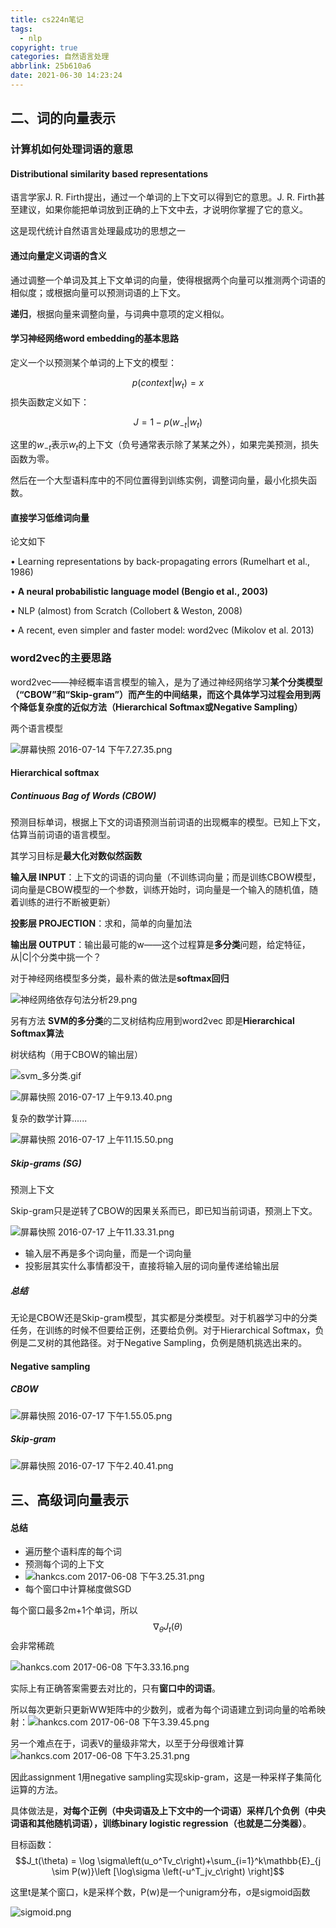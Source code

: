 ```yaml
---
title: cs224n笔记
tags:
  - nlp
copyright: true
categories: 自然语言处理
abbrlink: 25b610a6
date: 2021-06-30 14:23:24
---
```


<!-- toc -->

## 二、词的向量表示

### 计算机如何处理词语的意思

#### Distributional similarity based representations

语言学家J. R. Firth提出，通过一个单词的上下文可以得到它的意思。J. R. Firth甚至建议，如果你能把单词放到正确的上下文中去，才说明你掌握了它的意义。

这是现代统计自然语言处理最成功的思想之一

#### 通过向量定义词语的含义

通过调整一个单词及其上下文单词的向量，使得根据两个向量可以推测两个词语的相似度；或根据向量可以预测词语的上下文。

**递归**，根据向量来调整向量，与词典中意项的定义相似。

#### 学习神经网络word embedding的基本思路

定义一个以预测某个单词的上下文的模型：

$$
p(context |w_t) = x
$$
损失函数定义如下：

$$
J=1−p(w_{−t}|w_t)
$$

这里的$w_{−t}$表示$w_t$的上下文（负号通常表示除了某某之外），如果完美预测，损失函数为零。

然后在一个大型语料库中的不同位置得到训练实例，调整词向量，最小化损失函数。

#### 直接学习低维词向量

论文如下

• Learning representations by back-propagating errors (Rumelhart et al., 1986)

• **A neural probabilistic language model (Bengio et al., 2003)**

• NLP (almost) from Scratch (Collobert & Weston, 2008)

• A recent, even simpler and faster model: word2vec (Mikolov et al. 2013) 



### word2vec的主要思路

word2vec——神经概率语言模型的输入，是为了通过神经网络学习**某个分类模型（“CBOW”和“Skip-gram”）**而产生的中间结果，而这个具体学习过程会用到**两个降低复杂度的近似方法（Hierarchical Softmax或Negative Sampling）**

两个语言模型

![屏幕快照 2016-07-14 下午7.27.35.png](https://ww3.sinaimg.cn/large/6cbb8645gw1f5to6e5d9lj216c0qkwhk.jpg)



#### Hierarchical softmax

##### Continuous Bag of Words (CBOW)

预测目标单词，根据上下文的词语预测当前词语的出现概率的模型。已知上下文，估算当前词语的语言模型。

其学习目标是**最大化对数似然函数**

**输入层 INPUT**：上下文的词语的词向量（不训练词向量；而是训练CBOW模型，词向量是CBOW模型的一个参数，训练开始时，词向量是一个输入的随机值，随着训练的进行不断被更新）

**投影层 PROJECTION**：求和，简单的向量加法

**输出层 OUTPUT**：输出最可能的w——这个过程算是**多分类**问题，给定特征，从|C|个分类中挑一个？

对于神经网络模型多分类，最朴素的做法是**softmax回归**

![神经网络依存句法分析29.png](https://ww2.sinaimg.cn/large/6cbb8645gw1exxdsuugv1j20cl033jrj.jpg)

另有方法 **SVM的多分类**的二叉树结构应用到word2vec 即是**Hierarchical Softmax算法**



树状结构（用于CBOW的输出层）

![svm_多分类.gif](https://ww1.sinaimg.cn/large/6cbb8645gw1f5wmvf9tbrg20bf08mq30.gif)

![屏幕快照 2016-07-17 上午9.13.40.png](https://ww3.sinaimg.cn/large/6cbb8645gw1f5wmy4jdnwj214w12a42v.jpg)

复杂的数学计算......

![屏幕快照 2016-07-17 上午11.15.50.png](https://ww1.sinaimg.cn/large/6cbb8645gw1f5wqgz0elqj20pm0qaq5a.jpg)

##### Skip-grams (SG)

预测上下文

Skip-gram只是逆转了CBOW的因果关系而已，即已知当前词语，预测上下文。

![屏幕快照 2016-07-17 上午11.33.31.png](https://ww1.sinaimg.cn/large/6cbb8645gw1f5wqzg68u0j214a120wij.jpg)

- 输入层不再是多个词向量，而是一个词向量
- 投影层其实什么事情都没干，直接将输入层的词向量传递给输出层

##### 总结

无论是CBOW还是Skip-gram模型，其实都是分类模型。对于机器学习中的分类任务，在训练的时候不但要给正例，还要给负例。对于Hierarchical Softmax，负例是二叉树的其他路径。对于Negative Sampling，负例是随机挑选出来的。



#### Negative sampling

##### CBOW

![屏幕快照 2016-07-17 下午1.55.05.png](https://ww4.sinaimg.cn/large/6cbb8645gw1f5wv2jzxnfj20oe0ncdhp.jpg)

##### Skip-gram

![屏幕快照 2016-07-17 下午2.40.41.png](https://ww4.sinaimg.cn/large/6cbb8645gw1f5wwegdnryj20oi0q00v3.jpg)



## 三、高级词向量表示

#### 总结

- 遍历整个语料库的每个词
- 预测每个词的上下文
- ![hankcs.com 2017-06-08 下午3.25.31.png](https://wx1.sinaimg.cn/large/006Fmjmcly1fgdtp2e4e2j30uy0bmn6v.jpg)
- 每个窗口中计算梯度做SGD



每个窗口最多2m+1个单词，所以$$∇_θJ_t(θ)$$会非常稀疏

![hankcs.com 2017-06-08 下午3.33.16.png](https://wx2.sinaimg.cn/large/006Fmjmcly1fgdtx6wu43j30ta0qegnj.jpg)

实际上有正确答案需要去对比的，只有**窗口中的词语**。

所以每次更新只更新WW矩阵中的少数列，或者为每个词语建立到词向量的哈希映射：![hankcs.com 2017-06-08 下午3.39.45.png](https://wx3.sinaimg.cn/large/006Fmjmcly1fgdu3xf2phj30qo09a755.jpg)



另一个难点在于，词表V的量级非常大，以至于分母很难计算![hankcs.com 2017-06-08 下午3.25.31.png](https://wx1.sinaimg.cn/large/006Fmjmcly1fgdtp2e4e2j30uy0bmn6v.jpg)

因此assignment 1用negative sampling实现skip-gram，这是一种采样子集简化运算的方法。

具体做法是，**对每个正例（中央词语及上下文中的一个词语）采样几个负例（中央词语和其他随机词语），训练binary logistic regression（也就是二分类器）**。

 目标函数：$$J_t(\theta) = \log \sigma\left(u_o^Tv_c\right)+\sum_{i=1}^k\mathbb{E}_{j \sim P(w)}\left [\log\sigma \left(-u^T_jv_c\right) \right]$$

这里t是某个窗口，k是采样个数，P(w)是一个unigram分布，σ是sigmoid函数

![sigmoid.png](https://wx4.sinaimg.cn/large/006Fmjmcly1fgdvx2wor0j30f90ai0t5.jpg)

 



